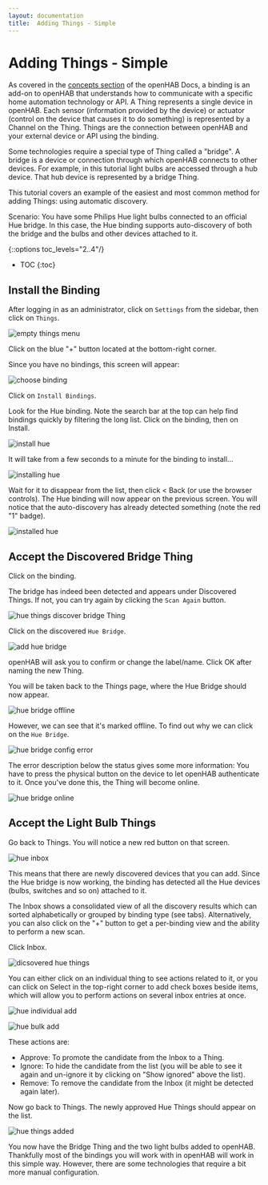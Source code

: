 ```yaml
---
layout: documentation
title:  Adding Things - Simple
---
```


# Adding Things - Simple

As covered in the [concepts section]({{base}}/concepts/index.html) of the openHAB Docs, a binding is an add-on to openHAB that understands how to communicate with a specific home automation technology or API.
A Thing represents a single device in openHAB.
Each sensor (information provided by the device) or actuator (control on the device that causes it to do something) is represented by a Channel on the Thing.
Things are the connection between openHAB and your external device or API using the binding.

Some technologies require a special type of Thing called a "bridge".
A bridge is a device or connection through which openHAB connects to other devices.
For example, in this tutorial light bulbs are accessed through a hub device.
That hub device is represented by a bridge Thing.

This tutorial covers an example of the easiest and most common method for adding Things: using automatic discovery.

Scenario: You have some Philips Hue light bulbs connected to an official Hue bridge.
In this case, the Hue binding supports auto-discovery of both the bridge and the bulbs and other devices attached to it.

{::options toc_levels="2..4"/}

- TOC
{:toc}

## Install the Binding

After logging in as an administrator, click on `Settings` from the sidebar, then click on `Things`.

![empty things menu](images/empty_things_menu.png)

Click on the blue "+" button located at the bottom-right corner.

Since you have no bindings, this screen will appear:

![choose binding](images/choose_binding.png)

Click on `Install Bindings`.

Look for the Hue binding.
Note the search bar at the top can help find bindings quickly by filtering the long list.
Click on the binding, then on Install.

![install hue](images/install_hue.png)

It will take from a few seconds to a minute for the binding to install...

![installing hue](images/installing_hue.png)

Wait for it to disappear from the list, then click < Back (or use the browser controls).
The Hue binding will now appear on the previous screen.
You will notice that the auto-discovery has already detected something (note the red "1" badge).

![installed hue](images/installed_hue.png)

## Accept the Discovered Bridge Thing

Click on the binding.

The bridge has indeed been detected and appears under Discovered Things.
If not, you can try again by clicking the `Scan Again` button.

![hue things discover bridge](images/hue_things_discover_bridge.png) Thing

Click on the discovered `Hue Bridge`.

![add hue bridge](images/add_hue_bridge.png)

openHAB will ask you to confirm or change the label/name.
Click OK after naming the new Thing.

You will be taken back to the Things page, where the Hue Bridge should now appear.

![hue bridge offline](images/hue_bridge_offline.png)

However, we can see that it's marked offline.
To find out why we can click on the `Hue Bridge`.

![hue bridge config error](images/hue_bridge_config_error.png)

The error description below the status gives some more information: You have to press the physical button on the device to let openHAB authenticate to it.
Once you've done this, the Thing will become online.

![hue bridge online](images/hue_bridge_online.png)

## Accept the Light Bulb Things

Go back to Things.
You will notice a new red button on that screen.

![hue inbox](images/hue_inbox.png)

This means that there are newly discovered devices that you can add.
Since the Hue bridge is now working, the binding has detected all the Hue devices (bulbs, switches and so on) attached to it.

The Inbox shows a consolidated view of all the discovery results which can sorted alphabetically or grouped by binding type (see tabs).
Alternatively, you can also click on the "+" button to get a per-binding view and the ability to perform a new scan.

Click Inbox.

![dicsovered hue things](images/discovered_hue_things.png)

You can either click on an individual thing to see actions related to it, or you can click on Select in the top-right corner to add check boxes beside items, which will allow you to perform actions on several inbox entries at once.

![hue individual add](images/hue_individual_add.png)

![hue bulk add](images/hue_bulk_add.png)

These actions are:

- Approve: To promote the candidate from the Inbox to a Thing.
- Ignore: To hide the candidate from the list (you will be able to see it again and un-ignore it by clicking on "Show ignored" above the list).
- Remove: To remove the candidate from the Inbox (it might be detected again later).

Now go back to Things.
The newly approved Hue Things should appear on the list.

![hue things added](images/hue_things_added.png)

You now have the Bridge Thing and the two light bulbs added to openHAB.
Thankfully most of the bindings you will work with in openHAB will work in this simple way.
However, there are some technologies that require a bit more manual configuration.
